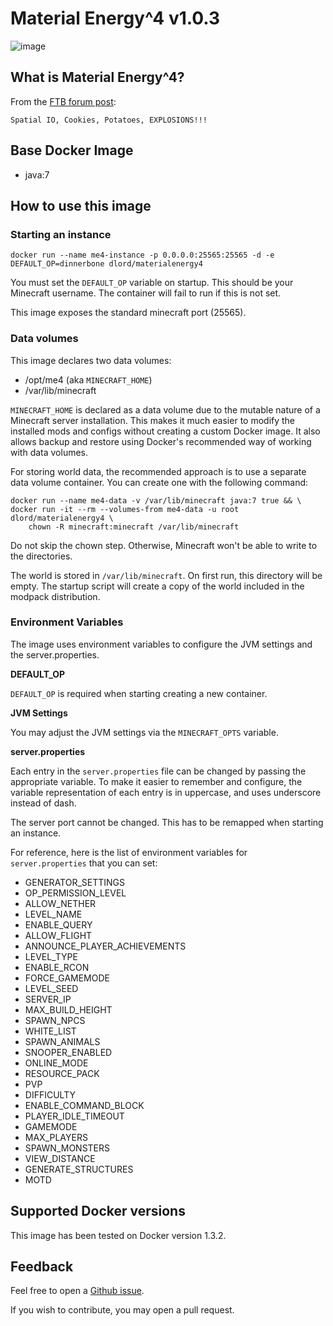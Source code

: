 Material Energy^4 v1.0.3
========================

![image](https://i.imgur.com/RmehAcr.jpg)


What is Material Energy^4?
--------------------------

From the [FTB forum post][]:

    Spatial IO, Cookies, Potatoes, EXPLOSIONS!!!


Base Docker Image
-----------------

* java:7


How to use this image
---------------------

### Starting an instance ###

    docker run --name me4-instance -p 0.0.0.0:25565:25565 -d -e DEFAULT_OP=dinnerbone dlord/materialenergy4

You must set the `DEFAULT_OP` variable on startup. This should be your
Minecraft username. The container will fail to run if this is not set.

This image exposes the standard minecraft port (25565).

### Data volumes ###

This image declares two data volumes:

* /opt/me4 (aka `MINECRAFT_HOME`)
* /var/lib/minecraft

`MINECRAFT_HOME` is declared as a data volume due to the mutable nature of a
Minecraft server installation. This makes it much easier to modify the installed
mods and configs without creating a custom Docker image. It also allows backup
and restore using Docker's recommended way of working with data volumes.

For storing world data, the recommended approach is to use a separate data
volume container. You can create one with the following command:

    docker run --name me4-data -v /var/lib/minecraft java:7 true && \
    docker run -it --rm --volumes-from me4-data -u root dlord/materialenergy4 \
        chown -R minecraft:minecraft /var/lib/minecraft

Do not skip the chown step. Otherwise, Minecraft won't be able to write to the
directories.

The world is stored in `/var/lib/minecraft`. On first run, this directory will
be empty. The startup script will create a copy of the world included in the
modpack distribution.

### Environment Variables ###

The image uses environment variables to configure the JVM settings and the
server.properties.

**DEFAULT_OP**

`DEFAULT_OP` is required when starting creating a new container.

**JVM Settings**

You may adjust the JVM settings via the `MINECRAFT_OPTS` variable.

**server.properties**

Each entry in the `server.properties` file can be changed by passing the
appropriate variable. To make it easier to remember and configure, the variable
representation of each entry is in uppercase, and uses underscore instead
of dash.

The server port cannot be changed. This has to be remapped when starting an
instance.

For reference, here is the list of environment variables for `server.properties`
that you can set:

* GENERATOR_SETTINGS
* OP_PERMISSION_LEVEL
* ALLOW_NETHER
* LEVEL_NAME
* ENABLE_QUERY
* ALLOW_FLIGHT
* ANNOUNCE_PLAYER_ACHIEVEMENTS
* LEVEL_TYPE
* ENABLE_RCON
* FORCE_GAMEMODE
* LEVEL_SEED
* SERVER_IP
* MAX_BUILD_HEIGHT
* SPAWN_NPCS
* WHITE_LIST
* SPAWN_ANIMALS
* SNOOPER_ENABLED
* ONLINE_MODE
* RESOURCE_PACK
* PVP
* DIFFICULTY
* ENABLE_COMMAND_BLOCK
* PLAYER_IDLE_TIMEOUT
* GAMEMODE
* MAX_PLAYERS
* SPAWN_MONSTERS
* VIEW_DISTANCE
* GENERATE_STRUCTURES
* MOTD


Supported Docker versions
-------------------------

This image has been tested on Docker version 1.3.2.


Feedback
--------

Feel free to open a [Github issue][].

If you wish to contribute, you may open a pull request.


[FTB forum post]: http://forum.feed-the-beast.com/threads/1-7-10-material-energy-4.57967/
[Github issue]: https://github.com/dlord/minecraft-docker/issues

